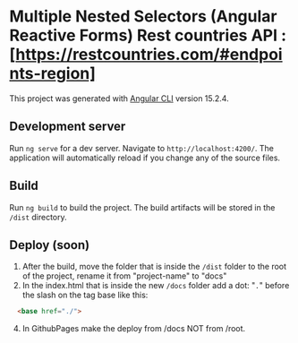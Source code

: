 # Multiple Nested Selectors (Angular Reactive Forms) Rest countries API : [https://restcountries.com/#endpoints-region]

This project was generated with [Angular CLI](https://github.com/angular/angular-cli) version 15.2.4.

## Development server

Run `ng serve` for a dev server. Navigate to `http://localhost:4200/`. The application will automatically reload if you change any of the source files.

## Build

Run `ng build` to build the project. The build artifacts will be stored in the `/dist` directory.

## Deploy (soon)

1. After the build, move the folder that is inside the `/dist` folder to the root of the project, rename it  from "project-name" to "docs"	
2. In the index.html that is inside the new `/docs` folder add a dot: "`.`" before the slash on the tag base like this:
```html
  <base href="./">
```
4. In GithubPages make the deploy from /docs NOT from /root.

